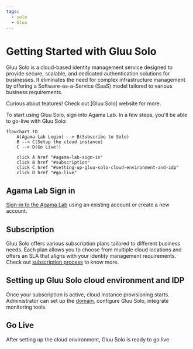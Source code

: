 ```yaml
---
tags:
  - solo
  - Gluu
---
```



# Getting Started with Gluu Solo

Gluu Solo is a cloud-based identity management service designed to provide secure, scalable, 
and dedicated authentication solutions for businesses. It eliminates the need for complex 
infrastructure management by offering a Software-as-a-Service (SaaS) model tailored to various 
business requirements.

Curious about features! Check out [Gluu Solo] website for more. 

To start using Gluu Solo, sign into Agama Lab. In a few steps, you'll be able to go-live with Gluu Solo:

```mermaid
flowchart TD
    A(Agama Lab Login) --> B(Subscribe to Solo)  
    B --> C(Setup the cloud instance)
    C --> D(Go Live!)   

    click A href "#agama-lab-sign-in"
    click B href "#subscription"
    click C href "#setting-up-gluu-solo-cloud-environment-and-idp"
    click D href "#go-live"
```

## Agama Lab Sign in

[Sign-in to the Agama Lab](https://gluu.org/agama-lab/) using an existing account or create a new account.

## Subscription

Gluu Solo offers various subscription plans tailored to different business needs. 
Each plan allows you to choose from multiple cloud locations and offers an SLA that 
aligns with your identity management requirements.
Check out [subscription process](./solo-subscription.md) to know more. 


## Setting up Gluu Solo cloud environment and IDP

Once your subscription is active, cloud instance provisioning starts. Administrator can set up the [domain](../solo/solo-subscription.md#gluu-solo-subscription), configure Gluu Solo, integrate monitoring tools.

## Go Live

After setting up the cloud environment, Gluu Solo is ready to go live.
